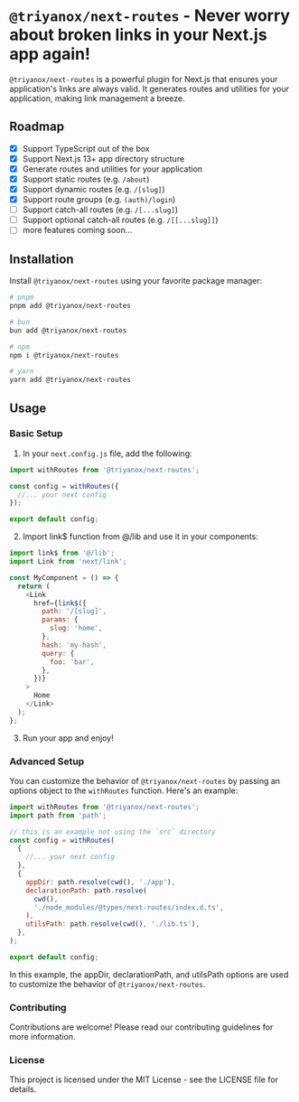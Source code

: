 # `@triyanox/next-routes` - Never worry about broken links in your Next.js app again!

`@triyanox/next-routes` is a powerful plugin for Next.js that ensures your application's links are always valid. It generates routes and utilities for your application, making link management a breeze.

## Roadmap

- [x] Support TypeScript out of the box
- [x] Support Next.js 13+ app directory structure
- [x] Generate routes and utilities for your application
- [x] Support static routes (e.g. `/about`)
- [x] Support dynamic routes (e.g. `/[slug]`)
- [x] Support route groups (e.g. `(auth)/login`)
- [ ] Support catch-all routes (e.g. `/[...slug]`)
- [ ] Support optional catch-all routes (e.g. `/[[...slug]]`)
- [ ] more features coming soon...

## Installation

Install `@triyanox/next-routes` using your favorite package manager:

```bash
# pnpm
pnpm add @triyanox/next-routes

# bun
bun add @triyanox/next-routes

# npm
npm i @triyanox/next-routes

# yarn
yarn add @triyanox/next-routes
```

## Usage

### Basic Setup

1. In your `next.config.js` file, add the following:

```js
import withRoutes from '@triyanox/next-routes';

const config = withRoutes({
  //... your next config
});

export default config;
```

2. Import link$ function from @/lib and use it in your components:

```js
import link$ from '@/lib';
import Link from 'next/link';

const MyComponent = () => {
  return (
    <Link
      href={link$({
        path: '/[slug]',
        params: {
          slug: 'home',
        },
        hash: 'my-hash',
        query: {
          foo: 'bar',
        },
      })}
    >
      Home
    </Link>
  );
};
```

3. Run your app and enjoy!

### Advanced Setup

You can customize the behavior of `@triyanox/next-routes` by passing an options object to the `withRoutes` function. Here's an example:

```js
import withRoutes from '@triyanox/next-routes';
import path from 'path';

// this is an example not using the `src` directory
const config = withRoutes(
  {
    //... your next config
  },
  {
    appDir: path.resolve(cwd(), './app'),
    declarationPath: path.resolve(
      cwd(),
      './node_modules/@types/next-routes/index.d.ts',
    ),
    utilsPath: path.resolve(cwd(), './lib.ts'),
  },
);

export default config;
```

In this example, the appDir, declarationPath, and utilsPath options are used to customize the behavior of `@triyanox/next-routes`.

### Contributing

Contributions are welcome! Please read our contributing guidelines for more information.

### License

This project is licensed under the MIT License - see the LICENSE file for details.
